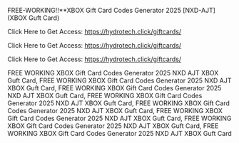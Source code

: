 FREE-WORKING!!**XBOX Gift Card Codes Generator 2025 [NXD-AJT] (XBOX Guft Card)

Click Here to Get Access: https://hydrotech.click/giftcards/

Click Here to Get Access: https://hydrotech.click/giftcards/

Click Here to Get Access: https://hydrotech.click/giftcards/

FREE WORKING XBOX Gift Card Codes Generator 2025 NXD AJT XBOX Guft Card, FREE WORKING XBOX Gift Card Codes Generator 2025 NXD AJT XBOX Guft Card, FREE WORKING XBOX Gift Card Codes Generator 2025 NXD AJT XBOX Guft Card, FREE WORKING XBOX Gift Card Codes Generator 2025 NXD AJT XBOX Guft Card, FREE WORKING XBOX Gift Card Codes Generator 2025 NXD AJT XBOX Guft Card, FREE WORKING XBOX Gift Card Codes Generator 2025 NXD AJT XBOX Guft Card, FREE WORKING XBOX Gift Card Codes Generator 2025 NXD AJT XBOX Guft Card, FREE WORKING XBOX Gift Card Codes Generator 2025 NXD AJT XBOX Guft Card
